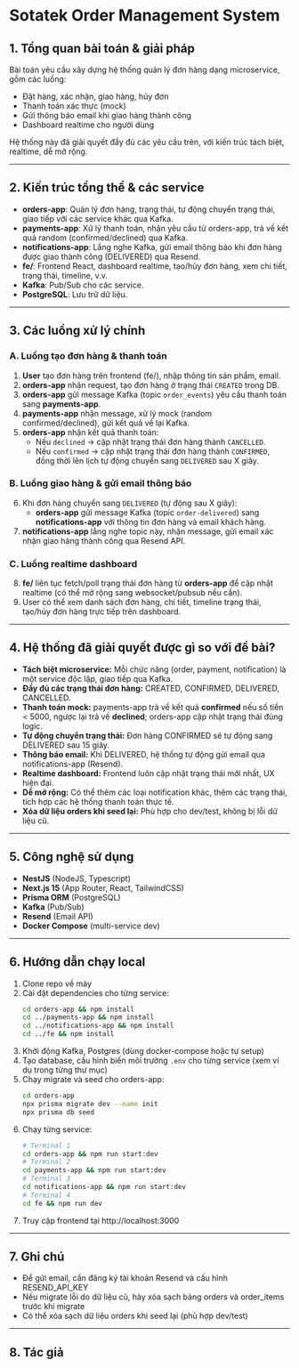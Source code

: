 # Sotatek Order Management System

## 1. Tổng quan bài toán & giải pháp

Bài toán yêu cầu xây dựng hệ thống quản lý đơn hàng dạng microservice, gồm các luồng:

- Đặt hàng, xác nhận, giao hàng, hủy đơn
- Thanh toán xác thực (mock)
- Gửi thông báo email khi giao hàng thành công
- Dashboard realtime cho người dùng

Hệ thống này đã giải quyết đầy đủ các yêu cầu trên, với kiến trúc tách biệt, realtime, dễ mở rộng.

---

## 2. Kiến trúc tổng thể & các service

- **orders-app**: Quản lý đơn hàng, trạng thái, tự động chuyển trạng thái, giao tiếp với các service khác qua Kafka.
- **payments-app**: Xử lý thanh toán, nhận yêu cầu từ orders-app, trả về kết quả random (confirmed/declined) qua Kafka.
- **notifications-app**: Lắng nghe Kafka, gửi email thông báo khi đơn hàng được giao thành công (DELIVERED) qua Resend.
- **fe/**: Frontend React, dashboard realtime, tạo/hủy đơn hàng, xem chi tiết, trạng thái, timeline, v.v.
- **Kafka**: Pub/Sub cho các service.
- **PostgreSQL**: Lưu trữ dữ liệu.

---

## 3. Các luồng xử lý chính

### **A. Luồng tạo đơn hàng & thanh toán**

1. **User** tạo đơn hàng trên frontend (fe/), nhập thông tin sản phẩm, email.
2. **orders-app** nhận request, tạo đơn hàng ở trạng thái `CREATED` trong DB.
3. **orders-app** gửi message Kafka (topic `order_events`) yêu cầu thanh toán sang **payments-app**.
4. **payments-app** nhận message, xử lý mock (random confirmed/declined), gửi kết quả về lại Kafka.
5. **orders-app** nhận kết quả thanh toán:
   - Nếu `declined` → cập nhật trạng thái đơn hàng thành `CANCELLED`.
   - Nếu `confirmed` → cập nhật trạng thái đơn hàng thành `CONFIRMED`, đồng thời lên lịch tự động chuyển sang `DELIVERED` sau X giây.

### **B. Luồng giao hàng & gửi email thông báo**

6. Khi đơn hàng chuyển sang `DELIVERED` (tự động sau X giây):
   - **orders-app** gửi message Kafka (topic `order-delivered`) sang **notifications-app** với thông tin đơn hàng và email khách hàng.
7. **notifications-app** lắng nghe topic này, nhận message, gửi email xác nhận giao hàng thành công qua Resend API.

### **C. Luồng realtime dashboard**

8. **fe/** liên tục fetch/poll trạng thái đơn hàng từ **orders-app** để cập nhật realtime (có thể mở rộng sang websocket/pubsub nếu cần).
9. User có thể xem danh sách đơn hàng, chi tiết, timeline trạng thái, tạo/hủy đơn hàng trực tiếp trên dashboard.

---

## 4. Hệ thống đã giải quyết được gì so với đề bài?

- **Tách biệt microservice:** Mỗi chức năng (order, payment, notification) là một service độc lập, giao tiếp qua Kafka.
- **Đầy đủ các trạng thái đơn hàng:** CREATED, CONFIRMED, DELIVERED, CANCELLED.
- **Thanh toán mock:** payments-app trả về kết quả **confirmed** nếu số tiền < 5000, ngược lại trả về **declined**; orders-app cập nhật trạng thái đúng logic.
- **Tự động chuyển trạng thái:** Đơn hàng CONFIRMED sẽ tự động sang DELIVERED sau 15 giây.
- **Thông báo email:** Khi DELIVERED, hệ thống tự động gửi email qua notifications-app (Resend).
- **Realtime dashboard:** Frontend luôn cập nhật trạng thái mới nhất, UX hiện đại.
- **Dễ mở rộng:** Có thể thêm các loại notification khác, thêm các trạng thái, tích hợp các hệ thống thanh toán thực tế.
- **Xóa dữ liệu orders khi seed lại:** Phù hợp cho dev/test, không bị lỗi dữ liệu cũ.

---

## 5. Công nghệ sử dụng

- **NestJS** (NodeJS, Typescript)
- **Next.js 15** (App Router, React, TailwindCSS)
- **Prisma ORM** (PostgreSQL)
- **Kafka** (Pub/Sub)
- **Resend** (Email API)
- **Docker Compose** (multi-service dev)

---

## 6. Hướng dẫn chạy local

1. Clone repo về máy
2. Cài đặt dependencies cho từng service:
   ```bash
   cd orders-app && npm install
   cd ../payments-app && npm install
   cd ../notifications-app && npm install
   cd ../fe && npm install
   ```
3. Khởi động Kafka, Postgres (dùng docker-compose hoặc tự setup)
4. Tạo database, cấu hình biến môi trường `.env` cho từng service (xem ví dụ trong từng thư mục)
5. Chạy migrate và seed cho orders-app:
   ```bash
   cd orders-app
   npx prisma migrate dev --name init
   npx prisma db seed
   ```
6. Chạy từng service:
   ```bash
   # Terminal 1
   cd orders-app && npm run start:dev
   # Terminal 2
   cd payments-app && npm run start:dev
   # Terminal 3
   cd notifications-app && npm run start:dev
   # Terminal 4
   cd fe && npm run dev
   ```
7. Truy cập frontend tại http://localhost:3000

---

## 7. Ghi chú

- Để gửi email, cần đăng ký tài khoản Resend và cấu hình RESEND_API_KEY
- Nếu migrate lỗi do dữ liệu cũ, hãy xóa sạch bảng orders và order_items trước khi migrate
- Có thể xóa sạch dữ liệu orders khi seed lại (phù hợp dev/test)

---

## 8. Tác giả
